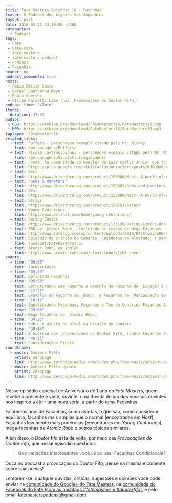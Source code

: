```yaml
---
title: Fate Masters Episódio 16 - Façanhas
teaser: O Podcast dos Algozes dos Jogadores
layout: post
date: 2016-04-21 13:10:00 -0300
categories:
  - Podcast
tags:
 - Fate
 - Fate-Core
 - fate-masters
 - fate-masters-podcast
 - Podcast
 - Façanhas
header: no
podcast_comments: true 
hosts:
 - Fábio Emilio Costa
 - Rafael Sant'Anna Meyer
 - Paulo Guerche
 - Filipe Dalmatti Lima (nas _Provocações do Doutor Fifo_)
podcast_time: "47min"
itunes:
  duration: 47:37
audios:
 - OGG: https://archive.org/download/FateMasters16/FateMasters16.ogg       
 - MP3: https://archive.org/download/FateMasters16/FateMasters16.mp3
iaplayer: FateMasters16
related_links:
  - text: Puffers - personagem exemplo citado pelo Mr. Mickey
    link: /personagens/Puffers/
  - text: Nicola Castrogiovanni - personagem exemplo citado pelo Mr. Mickey
    link: /personagens/NicolaCastrogiovanni/
  - text: _Post_ na comunidade do Google+ do Luiz Carlos Júnior que foi a base desse podcast
    link: https://plus.google.com/+LuizCarlosJuniorZero/posts/Wd8QNo8bC7N
  - text: Nest
    link: http://www.drivethrurpg.com/product/153980/Nest--A-World-of-Adventure-for-Fate-Core
  - text: "Gods & Monsters"
    link: http://www.drivethrurpg.com/product/150889/Gods-and-Monsters--A-World-of-Adventure-for-Fate-Core
  - text: Nest
    link: http://www.drivethrurpg.com/product/153980/Nest--A-World-of-Adventure-for-Fate-Core
  - text: Strays
    link: http://www.drivethrurpg.com/product/169261/Strays
  - text: Young Centurions
    link: http://www.evilhat.com/home/young-centurions/
  - text: Daring Comics
    link: http://www.drivethrurpg.com/product/173130/Daring-Comics-RolePlaying-Game
  - text: SRD do _Atomic Robo_, incluindo as regras de Mega-Façanhas  (em inglês)
    link: http://www.faterpg.com/wp-content/uploads/2016/04/AtomicSRD-CCBY.html
  - text: Episódio de Criação do Cenário _Caçadores da Alvorada_ (_Dawn Hunters_)
    link: /podcast/FateMasters7.5/
  - text: Atomic Robo, em Inglês
    link: http://www.atomic-robo.com/atomicrobo/v1ch1-cover
events:
  - time: "00:05"
    text: Apresentação
  - time: "03:23"
    text: Definindo Façanhas
  - time: "05:58"
    text: Estruturando uma Façanha e exemplo de Façanha de _Exceção à Regra_
  - time: "12:25"
    text: Exemplos de Façanha de _Bônus_ e Façanhas de _Manipulação de Cenário_
  - time: "16:12"
    text: Equilibrando Façanhas, Façanhas e Tom do Cenário, Façanhas Amplas de _Nest_, Façanhas Poderosas de _Daring Comics_ e Façanhas Centuriãs de _Young Centurions_
  - time: "25:00"
    text: Mega-Façanhas do _Atomic Robo_
  - time: "34:25"
    text: Sobre o ajuste de nível na Criação de Cenário
  - time: "39:44"
    text: A Estréia das _Provocações do Doutor Fifo_ (sobre Façanhas Condicionais)
  - time: "46:35"
    text: Considerações Finais
soundtrack:
  - music: Ambient Pills
    artist: Zeropage
    link: http://www.zeropage-media.com/index.php/free-music/ambient-pills
  - music: Ambient Pills Update
    artist: Zeropage
    link: http://www.zeropage-media.com/index.php/free-music/ambient-pills-update
---
```


Nesse episódio especial de Aniversário de 1 ano do _Fate Masters_, quem recebe o presente é você, ouvinte: uma dúvida de um dos nosssos ouvintes nos inspirou a abrir uma nova série, a partir do tema Façanhas.

Falaremos aqui de Façanhas, como usá-las, o que são, como considerar equilíbrio, façanhas mais amplas que o normal (encontradas em _Nest_), Façanhas levemente mais poderosas (encontradas em _Young Centurions_), mega-façanhas de _Atomic Robo_ e outros tópicos similares.

Além disso, o Doutor fifo está de volta, por meio das _Provocações do Doutor Fifo_, que nesse episódio questiona:

> Que variações interessantes você vê ao usar Façanhas Condicionais?

Ouça no podcast a provocação do Doutor Fifo, pense na mesma e comente sobre suas idéias!

Lembrem-se: qualquer  dúvidas, críticas, sugestões  e opiniões você pode enviar na [comunidade do Google+ do Fate Masters][gplus], na [comunidade do Facebook do Fate (com as hashtags _#fatemasters_ e _#doutorfifo_)][fb], e pelo email <fatemasterspodcast@gmail.com>

[gplus]: https://plus.google.com/communities/100913016060492249875
[fb]: https://www.facebook.com/groups/faterpgbrasil/
